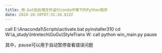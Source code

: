 ```yaml
---
title: 用.bat批处理文件运行conda环境下的Python程序
date: 2024-10-10T07:31:10.812Z
---
```


call E:\Anaconda1\Scripts\activate.bat pyinstaller310
cd W:\a_study\Intretech\GuGu\StyleTrans
W:
call python win_main.py
pause

其中，pause可以用于自动暂停查看错误问题